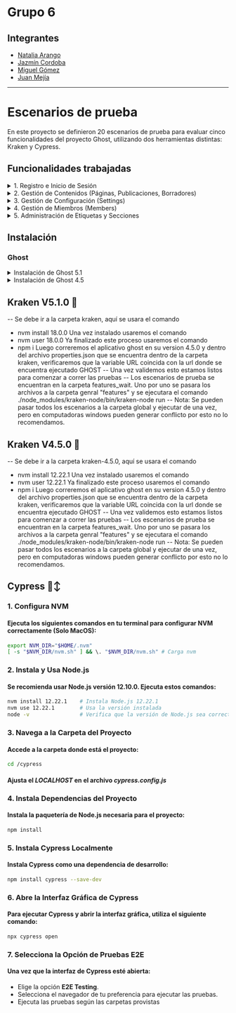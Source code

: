 # Grupo 6
## Integrantes
* [Natalia Arango](mailto:a.arandio@uniandes.edu.co)
* [Jazmín Cordoba](mailto:jn.cordobap1@uniandes.edu.co)
* [Miguel Gómez](mailto:ma.gomeza1@uniandes.edu.co)
* [Juan Mejía](mailto:je.mejiai1@uniandes.edu.co)

---------
# Escenarios de prueba
En este proyecto se definieron 20 escenarios de prueba para evaluar cinco funcionalidades del proyecto Ghost, utilizando dos herramientas distintas: Kraken y Cypress.

## Funcionalidades trabajadas

<details>
<summary> 1. Registro e Inicio de Sesión</summary>

**Responsable**: Angie Natalia Arandio Niño

**Funcionalidad** enfocada en el flujo de autenticación y registro de usuarios en la aplicación.

**Escenarios:**
1. Registro de un nuevo usuario con datos válidos.
2. Registro de un usuario con un correo electrónico ya registrado.
3. Registro de un usuario sin completar todos los campos requeridos.
4. Inicio de sesión con credenciales válidas.
5. Inicio de sesión con credenciales incorrectas.
6. Intento de inicio de sesión sin completar el campo de contraseña.
7. Verificación de mensaje de error al iniciar sesión con una cuenta no verificada (si aplica).
8. Inicio de sesión y redirección automática a la página de inicio.
9. Verificación de opciones de recuperación de contraseña.
10. Cierre de sesión exitoso y redirección a la página de inicio de sesión.

</details>

<details>
<summary> 2. Gestión de Contenidos (Páginas, Publicaciones, Borradores)</summary>


**Responsable**: Miguel Alejandro Gomez Alarcon

**Funcionalidad** que permite a los usuarios crear, editar y publicar contenido en forma de páginas o publicaciones.

**Escenarios:**
1. Creación de una nueva página y verificación en la lista de páginas.
2. Creación de una nueva publicación y verificación en la lista de publicaciones.
3. Guardar una publicación como borrador y verificar que aparece en la lista de borradores.
4. Editar el contenido de una página existente y guardar cambios.
5. Eliminar una publicación y verificar que no aparece en la lista de publicaciones.
6. Aplicar etiquetas a una publicación y verificar que se guardan correctamente.
7. Programar una publicación para una fecha futura y verificar el estado "Programado".
8. Previsualizar una publicación antes de publicarla.
9. Publicar una página y verificar que aparece correctamente en la vista del sitio.
10. Mover una publicación de "Borrador" a "Publicado" y verificar el cambio de estado.

</details>

<details>
<summary> 3. Gestión de Configuración (Settings)</summary>

**Responsable**: Jazmin Natalia Cordoba Puerto

**Funcionalidad** que incluye configuraciones generales y avanzadas de Ghost, como el ajuste de detalles del sitio y configuraciones de integraciones.

**Escenarios:**
1. Modificar el nombre del sitio en la configuración general y verificar el cambio en la interfaz.
2. Actualizar la descripción del sitio en la configuración general.
3. Configurar una integración personalizada en la sección avanzada y verificar su creación.
4. Desactivar una integración y verificar que desaparezca de la lista activa.
5. Configurar un mensaje de bienvenida en la página principal.
6. Habilitar la suscripción a newsletters y verificar que la opción esté disponible.
7. Configurar la inyección de código HTML en el encabezado de la página y verificar su efecto en la vista del sitio.
8. Configurar un banner de "Sitio en mantenimiento" y verificar que aparezca.
9. Ajustar el diseño de membresías y verificar la actualización en la vista del sitio.
10. Restablecer la configuración de integración personalizada y confirmar la eliminación de los cambios previos.

</details>

<details>
<summary> 4. Gestión de Miembros (Members)</summary>

**Responsable**: Miguel Alejandro Gomez Alarcon

**Funcionalidad** para gestionar los suscriptores o miembros que tienen acceso a las publicaciones y newsletters.

**Escenarios:**
1. Agregar un nuevo miembro y verificar que aparece en la lista de miembros.
2. Editar la información de un miembro existente y guardar los cambios.
3. Eliminar un miembro y verificar su eliminación de la lista.
4. Cambiar el estado de un miembro (por ejemplo, de activo a inactivo).
5. Filtrar la lista de miembros por estado (activo/inactivo) y verificar la precisión de la lista.
6. Enviar un newsletter de prueba a un miembro específico y verificar el mensaje de envío.
7. Habilitar la opción de que los miembros vean su historial de actividades.
8. Revisar el historial de actividad de un miembro.
9. Agregar un miembro y asignarle un rol específico (si la funcionalidad está habilitada).
10. Verificar que un miembro puede cancelar su membresía desde su perfil (si aplica).

</details>

<details>
<summary> 5. Administración de Etiquetas y Secciones</summary>

**Responsable**: Juan Esteban Mejía Isaza

**Funcionalidad** Permite a los administradores organizar el contenido usando etiquetas y gestionar secciones como Drafts, Published, etc.

**Escenarios:**
1. Crear una nueva etiqueta y verificar que esté disponible para asignar a publicaciones. 
2. Editar el nombre de una etiqueta existente y guardar los cambios. 
3. Eliminar una etiqueta y verificar que no aparece en la lista de etiquetas. 
4. Asignar múltiples etiquetas a una publicación y verificar que se guardan correctamente. 
5. Filtrar las publicaciones por etiqueta en la sección de Posts.
6. Mover una publicación de "Draft" a "Published" y verificar el cambio de estado. 
7. Crear una etiqueta desde una página de publicación y verificar que se guarde en la lista de etiquetas. 
8. Asignar una etiqueta a varias publicaciones y verificar la actualización. 
9. Verificar la visualización de publicaciones "Publicadas" en la vista de sitio. 
10. Eliminar una etiqueta de una publicación y verificar que no aparezca en la lista de etiquetas asignadas a esa publicación.

</details>

## Instalación


### Ghost

<details>
<summary>Instalación de Ghost 5.1</summary>


1. **Crea un directorio para tu instalación de Ghost**:

   Abre tu terminal y ejecuta:

   ```bash
   mkdir ~/ghost_5.1
   cd ~/ghost_5.1
   ```

2. **Instala Ghost CLI**:

   Ejecuta el siguiente comando:

   ```bash
   npm install -g ghost-cli
   ```

3. **Instala Ghost en la versión específica**:

   Ejecuta el siguiente comando para instalar Ghost 5.1 en tu carpeta:

   ```bash
   ghost install local 5.1.0
   ```

4. **Configura y ejecuta Ghost**:

   Una vez finalizada la instalación, inicia Ghost con:

   ```bash
   ghost start
   ```

5. **Accede al panel de administración**:

   Visita `http://localhost:2368/ghost` para acceder a la interfaz de administración y crear tu usuario.

6. **Detener y reiniciar Ghost**:

   Usa `ghost stop` para detener Ghost y `ghost start` para reiniciarlo cuando sea necesario.

</details>

<details>
<summary>Instalación de Ghost 4.5</summary>

1. **Crea un directorio para tu instalación de Ghost**:

   Abre tu terminal y ejecuta:

   ```bash
   mkdir ~/ghost_4.5
   cd ~/ghost_4.5
   ```

2. **Instala Ghost CLI**:

   Ejecuta el siguiente comando:

   ```bash
   npm install -g ghost-cli@1.15.0
   ```

3. **Instala Ghost en la versión específica**:

   Ejecuta el siguiente comando para instalar Ghost 4.5 en tu carpeta:

   ```bash
   ghost install local 4.5.1
   ```

4. **Configura y ejecuta Ghost**:

   Una vez finalizada la instalación, inicia Ghost con:

   ```bash
   ghost start
   ```

5. **Accede al panel de administración**:

   Visita `http://localhost:2368/ghost` para acceder a la interfaz de administración y crear tu usuario.

6. **Detener y reiniciar Ghost**:

   Usa `ghost stop` para detener Ghost y `ghost start` para reiniciarlo cuando sea necesario.

</details>



## Kraken V5.1.0 🐙
-- Se debe ir a la carpeta kraken, aquí se usara el comando
*  nvm install 18.0.0
Una vez instalado usaremos el comando
*  nvm user 18.0.0
Ya finalizado este proceso usaremos el comando
*  npm i
Luego correremos el aplicativo ghost en su version 4.5.0 y dentro del archivo properties.json que se encuentra dentro de la carpeta kraken, verificaremos que la variable URL coincida con la url donde se encuentra ejecutado GHOST
-- Una vez validemos esto estamos listos para comenzar a correr las pruebas
-- Los escenarios de prueba se encuentran en la carpeta features_wait. Uno por uno se pasara los archivos a la carpeta genral "features" y se ejecutara el comando ./node_modules/kraken-node/bin/kraken-node run
-- Nota: Se pueden pasar todos los escenarios a la carpeta global y ejecutar de una vez, pero en computadoras windows pueden generar conflicto por esto no lo recomendamos.

## Kraken V4.5.0 🐙
-- Se debe ir a la carpeta kraken-4.5.0, aquí se usara el comando
*  nvm install 12.22.1
Una vez instalado usaremos el comando
*  nvm user 12.22.1
Ya finalizado este proceso usaremos el comando
*  npm i
Luego correremos el aplicativo ghost en su version 4.5.0 y dentro del archivo properties.json que se encuentra dentro de la carpeta kraken, verificaremos que la variable URL coincida con la url donde se encuentra ejecutado GHOST
-- Una vez validemos esto estamos listos para comenzar a correr las pruebas
-- Los escenarios de prueba se encuentran en la carpeta features_wait. Uno por uno se pasara los archivos a la carpeta genral "features" y se ejecutara el comando ./node_modules/kraken-node/bin/kraken-node run
-- Nota: Se pueden pasar todos los escenarios a la carpeta global y ejecutar de una vez, pero en computadoras windows pueden generar conflicto por esto no lo recomendamos.


## Cypress 🙂‍↕️

### 1. Configura NVM

#### Ejecuta los siguientes comandos en tu terminal para configurar NVM correctamente (Solo MacOS):

```bash
export NVM_DIR="$HOME/.nvm"
[ -s "$NVM_DIR/nvm.sh" ] && \. "$NVM_DIR/nvm.sh" # Carga nvm
```

### 2. Instala y Usa Node.js

#### Se recomienda usar Node.js versión 12.10.0. Ejecuta estos comandos:

```bash
nvm install 12.22.1    # Instala Node.js 12.22.1
nvm use 12.22.1        # Usa la versión instalada
node -v                # Verifica que la versión de Node.js sea correcta
```

### 3. Navega a la Carpeta del Proyecto

#### Accede a la carpeta donde está el proyecto:

```bash
cd /cypress
```

#### Ajusta el *LOCALHOST* en el archivo *cypress.config.js*

### 4. Instala Dependencias del Proyecto

#### Instala la paquetería de Node.js necesaria para el proyecto:

```bash
npm install
```

### 5. Instala Cypress Localmente

#### Instala Cypress como una dependencia de desarrollo:

```bash
npm install cypress --save-dev
```

### 6. Abre la Interfaz Gráfica de Cypress

#### Para ejecutar Cypress y abrir la interfaz gráfica, utiliza el siguiente comando:

```bash
npx cypress open
```

### 7. Selecciona la Opción de Pruebas E2E

#### Una vez que la interfaz de Cypress esté abierta:

- Elige la opción **E2E Testing**.
- Selecciona el navegador de tu preferencia para ejecutar las pruebas.
- Ejecuta las pruebas según las carpetas provistas


